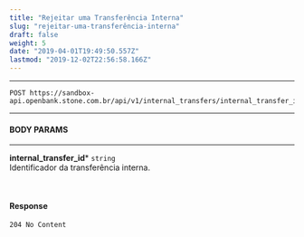 ```yaml
---
title: "Rejeitar uma Transferência Interna"
slug: "rejeitar-uma-transferência-interna"
draft: false
weight: 5
date: "2019-04-01T19:49:50.557Z"
lastmod: "2019-12-02T22:56:58.166Z"
---
```

---

```
POST https://sandbox-api.openbank.stone.com.br/api/v1/internal_transfers/internal_transfer_id/reject
```
---

#### **BODY PARAMS**

---

**internal_transfer_id***  `string`
<br> Identificador da transferência interna.

<br>

#### **Response**

```
204 No Content
```